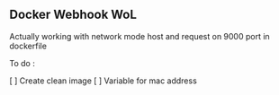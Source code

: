 ## Docker Webhook WoL

Actually working with network mode host and request on 9000 port in dockerfile

To do :

[ ] Create clean image
[ ] Variable for mac address


